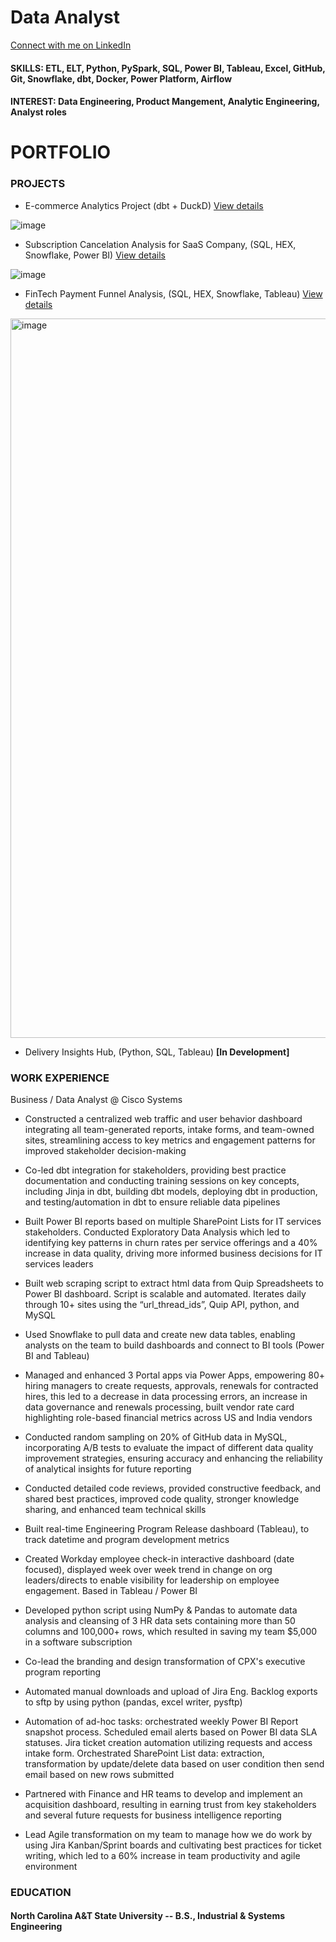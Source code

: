 # Data Analyst

[Connect with me on LinkedIn](https://www.linkedin.com/in/joshua-blackwell-853421129/)

#### SKILLS: ETL, ELT, Python, PySpark, SQL, Power BI, Tableau, Excel, GitHub, Git, Snowflake, dbt, Docker, Power Platform, Airflow


#### INTEREST: Data Engineering, Product Mangement, Analytic Engineering, Analyst roles


# PORTFOLIO

### PROJECTS
- E-commerce Analytics Project (dbt + DuckD) [View details](https://github.com/joshbwelll/dbt-Ecommerce-Analytics-Project)

![image](https://github.com/user-attachments/assets/01261a72-c36b-4b71-adc7-703bb4ebce85)


- Subscription Cancelation Analysis for SaaS Company, (SQL, HEX, Snowflake, Power BI) [View details](https://github.com/joshbwelll/Subscription-Cancelation-Analysis/blob/main/README.md#subscription-cancelation-analysis)

![image](https://github.com/user-attachments/assets/ec473deb-b7d6-4cdf-8983-b8a5a4b15de4)


- FinTech Payment Funnel Analysis, (SQL, HEX, Snowflake, Tableau) [View details](https://github.com/joshbwelll/FinTech-Payment-Funnel-Analysis)

<img width="1151" alt="image" src="https://github.com/user-attachments/assets/8f3f08fa-4692-43e9-8e06-5e14a7c11620" />

  
- Delivery Insights Hub, (Python, SQL, Tableau) **[In Development]**



### WORK EXPERIENCE 
Business / Data Analyst @ Cisco Systems
*	Constructed a centralized web traffic and user behavior dashboard integrating all team-generated reports, intake forms, and team-owned sites, streamlining access to key metrics and engagement patterns for improved stakeholder decision-making 

*	Co-led dbt integration for stakeholders, providing best practice documentation and conducting training sessions on key concepts, including Jinja in dbt, building dbt models, deploying dbt in production, and testing/automation in dbt to ensure reliable data pipelines 

*	Built Power BI reports based on multiple SharePoint Lists for IT services stakeholders. Conducted Exploratory Data Analysis which led to identifying key patterns in churn rates per service offerings and a 40% increase in data quality, driving more informed business decisions for IT services leaders  

*	Built web scraping script to extract html data from Quip Spreadsheets to Power BI dashboard. Script is scalable and automated. Iterates daily through 10+ sites using the “url_thread_ids”, Quip API, python, and MySQL 

*	Used Snowflake to pull data and create new data tables, enabling analysts on the team to build dashboards and connect to BI tools (Power BI and Tableau) 

*	Managed and enhanced 3 Portal apps via Power Apps, empowering 80+ hiring managers to create requests, approvals, renewals for contracted hires, this led to a decrease in data processing errors, an increase in data governance and renewals processing, built vendor rate card highlighting role-based financial metrics across US and India vendors 

*	Conducted random sampling on 20% of GitHub data in MySQL, incorporating A/B tests to evaluate the impact of different data quality improvement strategies, ensuring accuracy and enhancing the reliability of analytical insights for future reporting 

*	Conducted detailed code reviews, provided constructive feedback, and shared best practices, improved code quality, stronger knowledge sharing, and enhanced team technical skills 

*	Built real-time Engineering Program Release dashboard (Tableau), to track datetime and program development metrics 

*	Created Workday employee check-in interactive dashboard (date focused), displayed week over week trend in change on org leaders/directs to enable visibility for leadership on employee engagement. Based in Tableau / Power BI 

*	Developed python script using NumPy & Pandas to automate data analysis and cleansing of 3 HR data sets containing more than 50 columns and 100,000+ rows, which resulted in saving my team $5,000 in a software subscription 

*	Co-lead the branding and design transformation of CPX's executive program reporting 

*	Automated manual downloads and upload of Jira Eng. Backlog exports to sftp by using python (pandas, excel writer, pysftp) 

*	Automation of ad-hoc tasks: orchestrated weekly Power BI Report snapshot process. Scheduled email alerts based on Power BI data SLA statuses. Jira ticket creation automation utilizing requests and access intake form. Orchestrated SharePoint List data: extraction, transformation by update/delete data based on user condition then send email based on new rows submitted  

*	Partnered with Finance and HR teams to develop and implement an acquisition dashboard, resulting in earning trust from key stakeholders and several future requests for business intelligence reporting  

*	Lead Agile transformation on my team to manage how we do work by using Jira Kanban/Sprint boards and cultivating best practices for ticket writing, which led to a 60% increase in team productivity and agile environment



### EDUCATION
#### North Carolina A&T State University -- B.S., Industrial & Systems Engineering 
